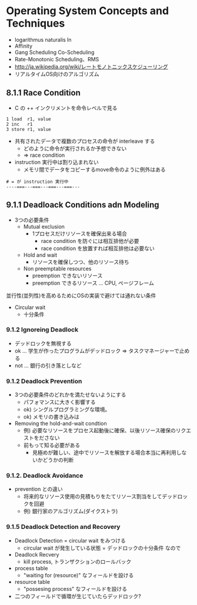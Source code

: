# Operating System Concepts and Techniques

 * logarithmus naturalis ln
 * Affinity
 * Gang Scheduling Co-Scheduling
 * Rate-Monotonic Scheduling、RMS
 * http://ja.wikipedia.org/wiki/レートモノトニックスケジューリング
 * リアルタイムOS向けのアルゴリズム

## 8.1.1 Race Condition

 * C の ++ インクリメントを命令レベルで見る

```
1 load  r1, value
2 inc   r1
3 store r1, value
```

 * 共有されたデータで複数のプロセスの命令が interleave する
   * どのように命令が実行されるか予想できない
   * => race condition
 * instruction 実行中は割り込まれない
   * メモリ間でデータをコピーするmove命令のように例外はある

```
# = が instruction 実行中
----===---===---===---===---
```

## 9.1.1 Deadloack Conditions adn Modeling

 * 3つの必要条件
   * Mutual exclusion
     * 1プロセスだけリソースを確保出来る場合
       * race condition を防ぐには相互排他が必要
       * race condition を放置すれば相互排他は必要ない
   * Hold and wait
     * リソースを確保しつつ、他のリソース待ち
   * Non preemptable resources
     * preemption できないリソース
     * preemption できるリソース ... CPU, ページフレーム

並行性(並列性)を高めるためにOSの実装で避けては通れない条件

   * Circular wait
     * 十分条件

### 9.1.2 Ignoreing Deadlock

 * デッドロックを無視する
  * ok  ... 学生が作ったプログラムがデッドロック => タスクマネージャーで止める
  * not ... 銀行の引き落としなど
  
### 9.1.2 Deadlock Prevention

 * 3つの必要条件のどれかを満たせないようにする
   * パフォマンスに大きく影響する
    * ok) シングルプログラミングな環境。
    * ok) メモリの書き込みは
 * Removing the hold-and-wait condtion
   * 例) 必要なリソースをプロセス起動後に確保、以後リソース確保のリクエストをださない
   * 前もって知る必要がある
     * 見極めが難しい、途中でリソースを解放する場合本当に再利用しないかどうかの判断

### 9.1.2. Deadlock Avoidance

 * prevention との違い
   * 将来的なリソース使用の見積もりをたてリソース割当をしてデッドロックを回避
   * 例) 銀行家のアルゴリズム(ダイクストラ)

### 9.1.5 Deadlock Detection and Recovery

 * Deadlock Detection = circular wait をみつける
   * circular wait が発生している状態 = デッドロックの十分条件 なので
 * Deadlock Recvery
   * kill process, トランザクションのロールバック
 * process table
   * "waiting for (resource)" なフィールドを設ける
 * resource table
   * "possesing process" なフィールドを設ける
 * 二つのフィールドで循環が生じていたらデッドロック?


